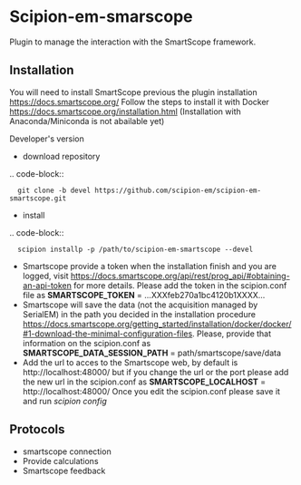 Scipion-em-smarscope
=======================

Plugin to manage the interaction with the SmartScope framework.

Installation
------------
You will need to install SmartScope previous the plugin installation
https://docs.smartscope.org/ 
Follow the steps to install it with Docker
https://docs.smartscope.org/installation.html
(Installation with Anaconda/Miniconda is not abailable yet)



Developer's version

   * download repository

   .. code-block::

      git clone -b devel https://github.com/scipion-em/scipion-em-smartscope.git

   * install

   .. code-block::

      scipion installp -p /path/to/scipion-em-smartscope --devel

* Smartscope provide a token when the installation finish and you are logged, visit  https://docs.smartscope.org/api/rest/prog_api/#obtaining-an-api-token for more details. Please add the token in the scipion.conf file as **SMARTSCOPE_TOKEN** = ...XXXfeb270a1bc4120b1XXXX...
* Smartscope will save the data (not the acquisition managed by SerialEM) in the path you decided in the installation procedure https://docs.smartscope.org/getting_started/installation/docker/docker/#1-download-the-minimal-configuration-files. Please, provide that information on the scipion.conf as **SMARTSCOPE_DATA_SESSION_PATH** = path/smartscope/save/data
* Add the url to acces to the Smartscope web, by default is http://localhost:48000/ but if you change the url or the port please add the new url in the scipion.conf as **SMARTSCOPE_LOCALHOST** = http://localhost:48000/
Once you edit the scipion.conf please save it and run *scipion config*


Protocols
---------
* smartscope connection
* Provide calculations
* Smartscope feedback
